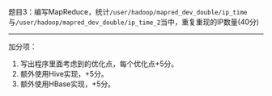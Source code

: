 题目3：编写MapReduce，统计`/user/hadoop/mapred_dev_double/ip_time`与`/user/hadoop/mapred_dev_double/ip_time_2`当中，重复重现的IP数量(40分)

---
加分项：

1. 写出程序里面考虑到的优化点，每个优化点+5分。
2. 额外使用Hive实现，+5分。
3. 额外使用HBase实现，+5分。

